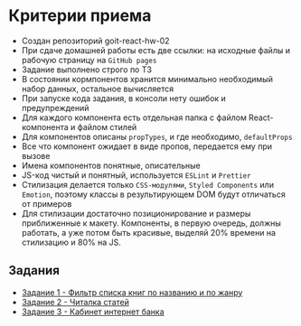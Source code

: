 # Критерии приема

- Создан репозиторий goit-react-hw-02
- При сдаче домашней работы есть две ссылки: на исходные файлы и рабочую
  страницу на `GitHub pages`
- Задание выполнено строго по ТЗ
- В состоянии кормпонентов хранится минимально необходимый набор данных,
  остальное вычисляется
- При запуске кода задания, в консоли нету ошибок и предупреждений
- Для каждого компонента есть отдельная папка с файлом React-компонента и файлом
  стилей
- Для компонентов описаны `propTypes`, и где необходимо, `defaultProps`
- Все что компонент ожидает в виде пропов, передается ему при вызове
- Имена компонентов понятные, описательные
- JS-код чистый и понятный, используется `ESLint` и `Prettier`
- Стилизация делается только `CSS-модулями`, `Styled Components` или `Emotion`,
  поэтому классы в результирующем DOM будут отличаться от примеров
- Для стилизации достаточно позиционирование и размеры приближенные к макету.
  Компоненты, в первую очередь, должны работать, а уже потом быть красивые,
  выделяй 20% времени на стилизацию и 80% на JS.

## Задания

- [Задание 1 - Фильтр списка книг по названию и по жанру]()
- [Задание 2 - Читалка статей]()
- [Задание 3 - Кабинет интернет банка]()
